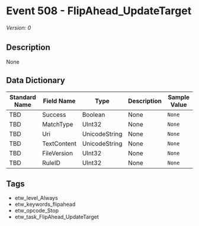 # Event 508 - FlipAhead_UpdateTarget
###### Version: 0

## Description
None

## Data Dictionary
|Standard Name|Field Name|Type|Description|Sample Value|
|---|---|---|---|---|
|TBD|Success|Boolean|None|`None`|
|TBD|MatchType|UInt32|None|`None`|
|TBD|Uri|UnicodeString|None|`None`|
|TBD|TextContent|UnicodeString|None|`None`|
|TBD|FileVersion|UInt32|None|`None`|
|TBD|RuleID|UInt32|None|`None`|

## Tags
* etw_level_Always
* etw_keywords_flipahead
* etw_opcode_Stop
* etw_task_FlipAhead_UpdateTarget